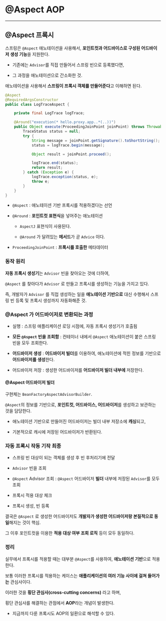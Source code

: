 # @Aspect AOP

---

## @Aspect 프록시

스프링은 `@Aspect` 애노테이션을 사용해서, **포인트컷과 어드바이스로 구성된 어드바이저 생성 기능**을 지원한다.

- 기존에는 `Advisor`를 직접 만들어서 스프링 빈으로 등록했다면,

- 그 과정을 애노테이션으로 간소화한 것.

애노테이션을 사용해서 **스프링이 프록시 객체를 만들어준다**고 이해하면 된다.

```java
@Aspect
@RequiredArgsConstructor
public class LogTraceAspect {

    private final LogTrace logTrace;

    @Around("execution(* hello.proxy.app..*(..))")
    public Object execute(ProceedingJoinPoint joinPoint) throws Throwable {
        TraceStatus status = null;
        try {
            String message = joinPoint.getSignature().toShortString();
            status = logTrace.begin(message);

            Object result = joinPoint.proceed();

            logTrace.end(status);
            return result;
        } catch (Exception e) {
            logTrace.exception(status, e);
            throw e;
        }
    }
}
```

- `@Aspect` : 애노테이션 기반 프록시를 적용하겠다는 선언

- `@Around` : **포인트컷 표현식**을 넣어주는 애노테이션
  
  - `AspectJ` 표현식이 사용된다.
  
  - `@Around` 가 달려있는 **메서드**가 곧 `Advice` 이다.

- `ProceedingJoinPoint` : **프록시를 호출한** 메타데이터

### 동작 원리

**자동 프록시 생성기**는 `Advisor` 빈을 찾아오는 것에 더하여,

`@Aspect` 를 찾아다가 `Advisor` 로 만들고 프록시를 생성하는 기능을 가지고 있다.

즉, 개발자가 `Advisor` 를 직접 생성하는 일을 **애노테이션 기반으로** 대신 수행해서 스프링 빈 등록 및 프록시 생성까지 자동화해준 것.

### @Aspect 가 어드바이저로 변환되는 과정

- 실행 : 스프링 애플리케이션 로딩 시점에, 자동 프록시 생성기가 호출됨

- **모든 `@Aspect` 빈을 조회함** : 컨테이너 내에서 `@Aspect` 애노테이션이 붙은 스프링 빈을 모두 조회한다.

- **어드바이저 생성** : **어드바이저 빌더**를 이용하여, 애노테이션에 적힌 정보를 기반으로 **어드바이저를 생성**한다.

- 어드바이저 저장 : 생성한 어드바이저를 **어드바이저 빌더 내부에** 저장한다.

#### @Aspect 어드바이저 빌더

구현체는 `BeanFactoryAspectAdvisorBuilder`.

`@Aspect`의 정보를 기반으로, **포인트컷, 어드바이스, 어드바이저**를 생성하고 보관하는 것을 담당한다.

- 애노테이션 기반으로 만들어진 어드바이저는 빌더 내부 저장소에 **캐싱**되고,

- 기본적으로 캐시에 저장된 어드바이저가 반환된다.

### 자동 프록시 작동 기작 최종

- 스프링 빈 대상이 되는 객체를 생성 후 빈 후처리기에 전달

- `Advisor` 빈을 조회

- `@Aspect` Advisor 조회 : `@Aspect` 어드바이저 **빌더** 내부에 저장된 `Advisor`를 모두 조회

- 프록시 적용 대상 체크

- 프록시 생성, 빈 등록

결국은 `@Aspect` 로 생성한 어드바이저도 **개발자가 생성한 어드바이저랑 본질적으로 동일**해지는 것이 핵심.

그 이후 포인트컷을 이용한 **적용 대상 여부 조회 로직** 등이 모두 동일하다.

### 정리

실무에서 프록시를 적용할 때는 대부분 `@Aspect`를 사용하여, **애노테이션 기반**으로 적용한다.

보통 이러한 프록시를 적용하는 케이스는 **애플리케이션의 여러 기능 사이에 걸쳐 들어가는** 관심사이다.

이러한 것을 **횡단 관심사(cross-cutting concerns)** 라고 하며,

횡단 관심사를 해결하는 관점에서 **AOP**라는 개념이 발생한다.

- 지금까지 다룬 프록시도 AOP의 일환으로 해석할 수 있다.
